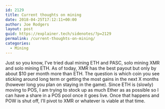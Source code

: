 ```yaml
---
id: 2129
title: Current thoughts on mining
date: 2018-04-25T17:12:11+00:00
author: Joe Rodgers
layout: post
guid: https://explainer.tech/sidenotes/?p=2129
permalink: /current-thoughts-on-mining/
categories:
  - Mining
---
```

Just so you know, I&#8217;ve tried dual mining ETH and PASC, solo mining XMR and solo mining ETH. As of today, XMR has the best payout but only by about $10 per month more than ETH. The question is which coin you see sticking around long term or getting the most gains in the next X months (however long you plan on staying in the game). Since ETH is (slowly) moving to POS, I am trying to stock up as much Ether as as possible so I can have a share in a POS pool once it goes live. Once that happens and POW is shut off, I&#8217;ll pivot to XMR or whatever is viable at that time.